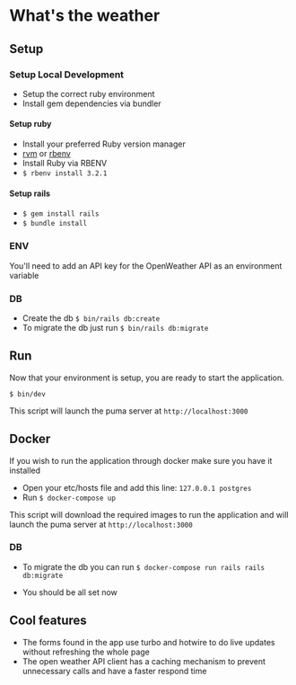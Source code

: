 # What's the weather

## Setup

### Setup Local Development
- Setup the correct ruby environment
- Install gem dependencies via bundler

#### Setup ruby
- Install your preferred Ruby version manager
- [rvm](https://rvm.io/rvm/install) or [rbenv](https://github.com/rbenv/rbenv#installation)
- Install Ruby via RBENV
- `$ rbenv install 3.2.1`

#### Setup rails
- `$ gem install rails`
- `$ bundle install`

### ENV

You'll need to add an API key for the OpenWeather API as an environment variable


### DB
- Create the db `$ bin/rails db:create`
- To migrate the db just run `$ bin/rails db:migrate`

## Run
Now that your environment is setup, you are ready to start the application.

`$ bin/dev`


This script will launch the puma server at `http://localhost:3000`

## Docker
If you wish to run the application through docker make sure you have it installed
- Open your etc/hosts file and add this line: `127.0.0.1 postgres`
- Run `$ docker-compose up`

This script will download the required images to run the application and will launch the puma server at `http://localhost:3000`

### DB
- To migrate the db you can run `$ docker-compose run rails rails db:migrate`

- You should be all set now


## Cool features
- The forms found in the app use turbo and hotwire to do live updates without refreshing the whole page
- The open weather API client has a caching mechanism to prevent unnecessary calls and have a faster respond time
